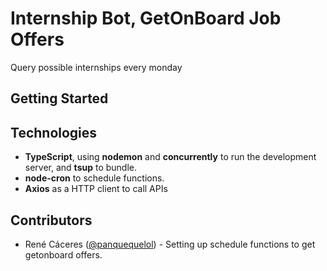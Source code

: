 # Internship Bot, GetOnBoard Job Offers
Query possible internships every monday

## Getting Started

## Technologies

- **TypeScript**, using **nodemon** and **concurrently** to run the development server, and **tsup** to bundle.
- **node-cron** to schedule functions.
- **Axios** as a HTTP client to call APIs

## Contributors
- René Cáceres ([@panquequelol](https://github.com/panquequelol/)) - Setting up schedule functions to get getonboard offers.